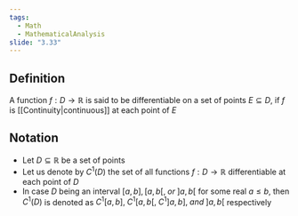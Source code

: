 ```yaml
---
tags:
  - Math
  - MathematicalAnalysis
slide: "3.33"
---
```

## Definition 
A function $f:D\to\mathbb R$ is said to be differentiable on a set of points $E\subseteq D$, if $f$ is [[Continuity|continuous]] at each point of $E$
## Notation
- Let $D\subseteq\mathbb R$ be a set of points
- Let us denote by $C^1(D)$ the set of all functions $f: D\to\mathbb R$ differentiable at each point of $D$
- In case $D$ being an interval $[a,b],[a,b[,\;or\;]a,b[$ for some real $a\leq b$, then $C^1(D)$ is denoted as $C^1[a,b],\;C^1[a,b[,\;C^1]a,b],\;and\;]a,b[$ respectively